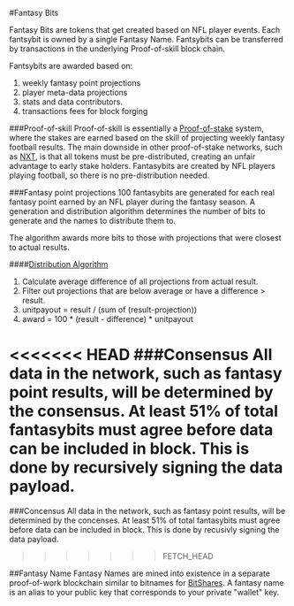 #Fantasy Bits

Fantasy Bits are tokens that get created based on NFL player events.  Each fantsybit is owned by a single Fantasy Name. Fantsybits can be transferred by transactions in the underlying Proof-of-skill block chain.    

Fantsybits are awarded based on:

1. weekly fantasy point projections 
2. player meta-data projections
3. stats and data contributors.
4. transactions fees for block forging

###Proof-of-skill
Proof-of-skill is essentially a [Proof-of-stake](http://en.wikipedia.org/wiki/Proof-of-stake) system, where the stakes are earned based on the skill of projecting weekly fantasy football results. The main downside in other proof-of-stake networks, such as [NXT](http://wiki.nxtcrypto.org/wiki/Whitepaper:Nxt#Proof-of-Stake), is that all tokens must be pre-distributed, creating an unfair advantage to early stake holders. Fantasybits are created by NFL players playing football, so there is no pre-distribution needed.  


###Fantasy point projections
100 fantasybits are generated for each real fantasy point earned by an NFL player during the fantasy season. A generation and distribution algorithm determines the number of bits to generate and the names to distribute them to.

The algorithm awards more bits to those with projections that were closest to actual results. 

####[Distribution Algorithm](https://github.com/jaybny/fantasybit/blob/master/src/DistributionAlgo.cpp) 
1. Calculate average difference of all projections from actual result. 
2. Filter out projections that are below average or have a difference > result.
3. unitpayout = result / (sum of (result-projection))
4. award = 100 * (result - difference) * unitpayout 

<<<<<<< HEAD
###Consensus 
All data in the network, such as fantasy point results, will be determined by the consensus. At least 51% of total fantasybits must agree before data can be included in block. This is done by recursively signing the data payload. 
=======
###Concensus 
All data in the network, such as fantasy point results, will be determined by the concenses. At least 51% of total fantasybits must agree before data can be included in block. This is done by recusivly signing the data payload. 
>>>>>>> FETCH_HEAD

##Fantasy Name
Fantasy Names are mined into existence in a separate proof-of-work blockchain similar to bitnames for [BitShares](https://github.com/InvictusInnovations/BitShares). A fantasy name is an alias to your public key that corresponds to your private "wallet" key. 


